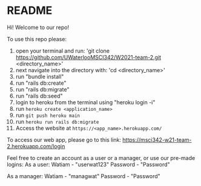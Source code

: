 # README

Hi! Welcome to our repo!

To use this repo please:
1. open your terminal and run: 'git clone https://github.com/UWaterlooMSCI342/W2021-team-2.git <directory_name>'
2. next navigate into the directory with: 'cd <directory_name>'
3. run "bundle install"
4. run "rails db:create"
5. run "rails db:migrate"
6. run "rails db:seed"
7. login to heroku from the terminal using "heroku login -i"
8. run `heroku create <application_name>`
9. run `git push heroku main`
10. run `heroku run rails db:migrate`
11. Access the website at `https://<app_name>.herokuapp.com/`

To access our web app, please go to this link:
https://msci342-w21-team-2.herokuapp.com/login

Feel free to create an account as a user or a manager, or use our pre-made logins:
As a user:
Watiam - "userwat123"
Password - "Password"

As a manager:
Watiam - "managwat"
Password - "Password"
